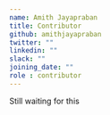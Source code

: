 ```yaml
---
name: Amith Jayapraban 
title: Contributor
github: amithjayapraban
twitter: ""
linkedin: ""
slack: ""
joining_date: ""
role : contributor
---
```


Still waiting for this

